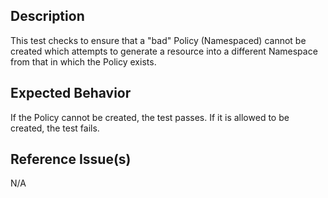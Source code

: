 ## Description

This test checks to ensure that a "bad" Policy (Namespaced) cannot be created which attempts to generate a resource into a different Namespace from that in which the Policy exists.

## Expected Behavior

If the Policy cannot be created, the test passes. If it is allowed to be created, the test fails.

## Reference Issue(s)

N/A